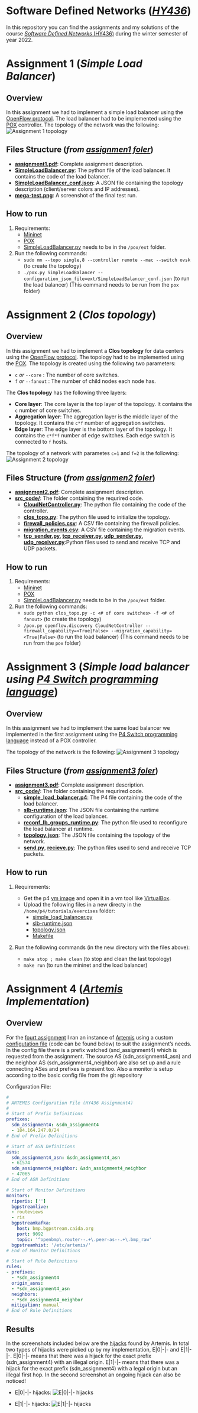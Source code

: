 # Software Defined Networks (*[HY436](https://www.csd.uoc.gr/~hy436/)*) 
In this repository you can find the assignments and my solutions of the course [*Software Defined Networks* (HY436)](https://www.csd.uoc.gr/~hy436/) during the winter semester of year 2022.
# Assignment 1 (*Simple Load Balancer*)
## Overview
In this assignment we had to implement a simple load balancer using the [OpenFlow protocol](https://en.wikipedia.org/wiki/OpenFlow). The load balancer had to be implemented using the [POX](https://github.com/noxrepo/pox) controller. The topology of the network was the following:
![Assignment 1 topology](/.README_images/assignment1_topo.png)

## Files Structure (*from [assignmen1 foler](/assignment1)*)
- **[assignment1.pdf](/assignment1/assignment1.pdf)**: Complete assignment description.
- **[SimpleLoadBalancer.py](/assignment1/SimpleLoadBalancer.py)**: The python file of the load balancer. It contains the code of the load balancer.
- **[SimpleLoadBalancer_conf.json](/assignment1/SimpleLoadBalancer_conf.json)**: A JSON file containing the topology description (client/server colors and IP addresses).
- **[mega-test.png](/assignment1/mega-test.png)**: A screenshot of the final test run.

## How to run

1. Requirements:
    - [Mininet](https://pypi.org/project/mininet/)
    - [POX](https://github.com/noxrepo/pox)
    - [SimpleLoadBalancer.py](/assignment1/SimpleLoadBalancer.py) needs to be in the `/pox/ext` folder.
2. Run the following commands:
    - `sudo mn --topo single,8 --controller remote --mac --switch ovsk` 
    (to create the topology)
    - `./pox.py SimpleLoadBalancer --configuration_json_file=ext/SimpleLoadBalancer_conf.json` (to run the load balancer) (This command needs to be run from the `pox` folder)

# Assignment 2 (*Clos topology*)
## Overview
In this assignment we had to implement a **Clos topology** for data centers using the [OpenFlow protocol](https://en.wikipedia.org/wiki/OpenFlow). The topology had to be implemented using the [POX](https://github.com/noxrepo/pox). The topology is created using the following two parameters:
- `c` *or* `--core` : The number of core switches.
- `f` *or* `--fanout` : The number of child nodes each node has.

The **Clos topology** has the following three layers:
- **Core layer**: The core layer is the top layer of the topology. It contains the `c` number of core switches.
- **Aggregation layer**: The aggregation layer is the middle layer of the topology. It contains the `c*f` number of aggregation switches.
- **Edge layer**: The edge layer is the bottom layer of the topology. It contains the `c*f*f` number of edge switches. Each edge switch is connected to `f` hosts.

The topology of a network with parametes `c=1` and `f=2` is the following:
![Assignment 2 topology](/.README_images/assignment2_topo.png)

## Files Structure (*from [assignmen2 foler](/assignment2)*)
- **[assignment2.pdf](/assignment2/assignment2.pdf)**: Complete assignment description.
- **[src_code/](/assignment2/src_code)**: The folder containing the requrired code.
    - **[CloudNetController.py](/assignment2/src_code/CloudNetController.py)**: The python file containing the code of the controller.
    - **[clos_topo.py](/assignment2/src_code/clos_topo.py)**: The python file used to initialize the topology.
    - **[firewall_policies.csv](/assignment2/src_code/firewall_policies.csv)**: A CSV file containing the firewall policies.
    - **[migration_events.csv](/assignment2/src_code/migration_events.csv)**: A CSV file containing the migration events.
    - **[tcp_sender.py](/assignment2/src_code/tcp_sender.py), [tcp_receiver.py](/assignment2/src_code/tcp_receiver.py), [udp_sender.py](/assignment2/src_code/udp_sender.py), [udp_receiver.py](/assignment2/src_code/udp_receiver.py)**:Python files used to send and receive TCP and UDP packets.
## How to run

1. Requirements:
    - [Mininet](https://pypi.org/project/mininet/)
    - [POX](https://github.com/noxrepo/pox)
    - [SimpleLoadBalancer.py](/assignment1/SimpleLoadBalancer.py) needs to be in the `/pox/ext` folder.
2. Run the following commands:
    - `sudo python clos_topo.py -c <# of core switches> -f <# of fanout>`
    (to create the topology)
    - `/pox.py openflow.discovery CloudNetController --firewall_capability=<True|False> --migration_capability=<True|False>` (to run the load balancer) (This command needs to be run from the `pox` folder)

# Assignment 3 (*Simple load balancer using [P4 Switch programming language](https://opennetworking.org/p4/)*)

## Overview
In this assignment we had to implement the same load balancer we implemented in the first assignment using the [P4 Switch programming language](https://opennetworking.org/p4/) instead of a POX controller.

The topology of the network is the following:
![Assignment 3 topology](/.README_images/ass3_topo.png)

## Files Structure (*from [assignment3 foler](/assignment3)*)
- **[assignment3.pdf](/assignment3/assignment3.pdf)**: Complete assignment description.
- **[src_code/](/assignment3/src_code)**: The folder containing the requrired code.
    - **[simple_load_balancer.p4](/assignment3/src_code/simple_load_balancer.p4)**: The P4 file containing the code of the load balancer.
    - **[slb-runtime.json](/assignment3/src_code/slb-runtime.json)**: The JSON file containing the runtime configuration of the load balancer.
    - **[reconf_lb_groups_runtime.py](/assignment3/src_code/reconf_lb_groups_runtime.py)**: The python file used to reconfigure the load balancer at runtime.
    - **[topology.json](/assignment3/src_code/topology.json)**: The JSON file containing the topology of the network.
    - **[send.py](/assignment3/src_code/send.py)**, **[recieve.py](/assignment3/src_code/recieve.py)**: The python files used to send and receive TCP packets.

## How to run

1. Requirements:
    - Get the p4 [vm image](https://drive.google.com/file/d/1ZkE5ynJrASMC54h0aqDwaCOA0I4i48AC/view) and open it in a vm tool like [VirtualBox](https://www.virtualbox.org/).
    - Upload the following files in a new directy in the `/home/p4/tutorials/exercises` folder:
        - [simple_load_balancer.py](/assignment1/simple_load_balancer.py)
        - [slb-runtime.json](/assignment3/src_code/slb-runtime.json)
        - [topology.json](/assignment3/src_code/topology.json)
        - [Makefile](/assignment3/src_code/Makefile)

2. Run the following commands (in the new directory with the files above):
    - `make stop ; make clean`
    (to stop and clean the last topology)
    - `make run` (to run the mininet and the load balancer)

# Assignment 4 (*[Artemis](https://github.com/FORTH-ICS-INSPIRE/artemis) Implementation*)
## Overview

For the [fourt assignment](/assignment4/HY436_assignment_4.pdf) I ran an instance of [Artemis](https://github.com/FORTH-ICS-INSPIRE/artemis) using a custom [configutation file](/assignment4/config.yaml) (code can be found below) to suit the assignment’s needs. In the config file there is a prefix watched (snd_assignment4) which is requested from the assignment. The source AS (sdn_assignment4_asn) and the neighbor AS (sdn_assignment4_neighbor) are also set up and a rule connecting ASes and prefixes is present too. Also a monitor is setup according to the basic config file from the git repository

Configuration File:
```yaml
#
# ARTEMIS Configuration File (HY436 Assignment4)
#
# Start of Prefix Definitions
prefixes:
  sdn_assignment4: &sdn_assignment4
  - 184.164.247.0/24
# End of Prefix Definitions

# Start of ASN Definitions
asns:
  sdn_assignment4_asn: &sdn_assignment4_asn
  - 61574
  sdn_assignment4_neighbor: &sdn_assignment4_neighbor
  - 47065
# End of ASN Definitions

# Start of Monitor Definitions
monitors:
  riperis: ['']
  bgpstreamlive:
  - routeviews
  - ris
  bgpstreamkafka:
    host: bmp.bgpstream.caida.org
    port: 9092
    topic: '^openbmp\.router--.+\.peer-as--.+\.bmp_raw'
  bgpstreamhist: '/etc/artemis/'
# End of Monitor Definitions

# Start of Rule Definitions
rules:
- prefixes:
  - *sdn_assignment4
  origin_asns:
  - *sdn_assignment4_asn
  neighbors:
  - *sdn_assignment4_neighbor
  mitigation: manual
# End of Rule Definitions 
```

## Results

In the screenshots included below are the [hijacks](https://bgpartemis.readthedocs.io/en/latest/hijackinfo/) found by Artemis. In total two types of hijacks were picked up by my implementation, E|0|-|- and E|1|-|-. E|0|-|- means that there was a hijack for the exact prefix (sdn_assignment4) with an illegal origin. E|1|-|- means that there was a hijack for the exact prefix (sdn_assignment4) with a legal origin but an illegal first hop. In the second screenshot an ongoing hijack can also be noticed!

- E|0|-|- hijacks: ![E|0|-|- hijacks](/assignment4/screenshots/E0_hijacks.png)

- E|1|-|- hijacks: ![E|1|-|- hijacks](/assignment4/screenshots/E1_hijacks.png)